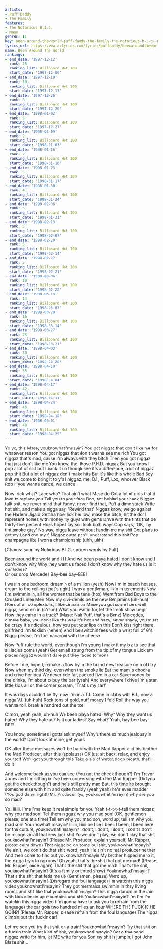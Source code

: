 ```yaml
---
artists:
- Puff Daddy
- The Family
features:
- The Notorious B.I.G.
- Mase
genres: []
key: been-around-the-world-puff-daddy-the-family-the-notorious-b-i-g--mase
lyrics_url: https://www.azlyrics.com/lyrics/puffdaddy/beenaroundtheworld.html
name: Been Around The World
rankings:
- end_date: '1997-12-12'
  rank: 25
  ranking_list: Billboard Hot 100
  start_date: '1997-12-06'
- end_date: '1997-12-19'
  rank: 10
  ranking_list: Billboard Hot 100
  start_date: '1997-12-13'
- end_date: '1997-12-26'
  rank: 8
  ranking_list: Billboard Hot 100
  start_date: '1997-12-20'
- end_date: '1998-01-02'
  rank: 5
  ranking_list: Billboard Hot 100
  start_date: '1997-12-27'
- end_date: '1998-01-09'
  rank: 2
  ranking_list: Billboard Hot 100
  start_date: '1998-01-03'
- end_date: '1998-01-16'
  rank: 2
  ranking_list: Billboard Hot 100
  start_date: '1998-01-10'
- end_date: '1998-01-23'
  rank: 5
  ranking_list: Billboard Hot 100
  start_date: '1998-01-17'
- end_date: '1998-01-30'
  rank: 4
  ranking_list: Billboard Hot 100
  start_date: '1998-01-24'
- end_date: '1998-02-06'
  rank: 5
  ranking_list: Billboard Hot 100
  start_date: '1998-01-31'
- end_date: '1998-02-13'
  rank: 5
  ranking_list: Billboard Hot 100
  start_date: '1998-02-07'
- end_date: '1998-02-20'
  rank: 5
  ranking_list: Billboard Hot 100
  start_date: '1998-02-14'
- end_date: '1998-02-27'
  rank: 5
  ranking_list: Billboard Hot 100
  start_date: '1998-02-21'
- end_date: '1998-03-06'
  rank: 10
  ranking_list: Billboard Hot 100
  start_date: '1998-02-28'
- end_date: '1998-03-13'
  rank: 14
  ranking_list: Billboard Hot 100
  start_date: '1998-03-07'
- end_date: '1998-03-20'
  rank: 16
  ranking_list: Billboard Hot 100
  start_date: '1998-03-14'
- end_date: '1998-03-27'
  rank: 23
  ranking_list: Billboard Hot 100
  start_date: '1998-03-21'
- end_date: '1998-04-03'
  rank: 33
  ranking_list: Billboard Hot 100
  start_date: '1998-03-28'
- end_date: '1998-04-10'
  rank: 35
  ranking_list: Billboard Hot 100
  start_date: '1998-04-04'
- end_date: '1998-04-17'
  rank: 42
  ranking_list: Billboard Hot 100
  start_date: '1998-04-11'
- end_date: '1998-04-24'
  rank: 46
  ranking_list: Billboard Hot 100
  start_date: '1998-04-18'
- end_date: '1998-05-01'
  rank: 48
  ranking_list: Billboard Hot 100
  start_date: '1998-04-25'
---
```




Yo yo, this Mase, youknowhatI'msayin?
You got niggaz that don't like me for whatever reason
You got niggaz that don't wanna see me rich
You got niggaz that's mad, cause I'm always with they bitch
Then you got niggaz that just don't like me
You know, the, those P.H.D. niggaz
But you know I pop a lot of shit but I back it up though
see it's a difference, a lot of niggaz pop shit
But a lot of niggaz don't make hits
But it's like this whole Bad Boy shit
we come to bring it to y'all niggaz, me, B.I., Puff, Lox, whoever
Black Rob
If you wanna dance, we dance



Now trick what?  Lace who?  That ain't what Mase do
Got a lot of girls that'd love to replace you
Tell you to your face Boo, not behind your back
Niggaz talk shit, we never mind that
Funny, never find that, Puff a dime stack
Write hot shit, and make a nigga say, 'Rewind that'
Niggaz know, we go against the Harlem Jigalo
Getcha hoe, lick her low, make the bitch, hit the do'
I represent honies with money fly guys with gems
Drive with the tints that be thirty-five percent
Hoes hope I lay so I look both ways
Cop says, 'OK, my tint smoke gray'
No way, nigga leave without handin me my shit
Got plans to get my Land and my 6
Niggaz outta pen'll understand this shit
Pop champagne like I won a championship (uhh, uhh)

[Chorus: sung by Notorious B.I.G.
spoken words by Puff]

Been around the world and I I I
And we been playa hated 
I don't know and I don't know why
Why they want us faded 
I don't know why they hate us 
Is it our ladies?  
Or our drop Mercedes 
Bay-bee bay-BEE!



I was in one bedroom, dreamin of a million (yeah)
Now I'm in beach houses, cream to the ceiling (that's right)
I was a gentleman, livin in tenements
Now I'm swimmin in, all the women that be tens (hoo)
Went from Bad Boys to the Crushed Linen Men
Now my divi-dends be the new Benjamins (uh-huh)
Hoes of all complexions, I like cinnamon
Mase you got some hoes well nigga, send em in (c'mon)
What you waitin for, let the freak show begin
How they came in a truck?  (Mase: Nah Puff, that's a Benz)
Mercedes, c'mere baby, you don't like the way
it's hot and hazy, never shady, you must be crazy
It's ridiculous, how you put your lips on this
Don't kiss right there girlfriend I'm ticklish (heheh)
And I be switchin fees with a wrist full of G's
Nigga please, I'm the macaroni with the cheese





Now Puff rule the world, even though I'm young
I make it my biz to see that all ladies come (yeah)
Get em all strung from the tip of my tongue
Lick em places niggaz wouldn't dare put they faces (c'mon)

Before I die, hope I, remake a flow by
In the brand new treasure on a old try
Now when my third dry, even when the smoke lie
Eat the mami's chocha and drive her loca
We never ride far, packed five in a car
Save money for the drinks, I'm about to buy the bar (yeah)
And everywhere I drive I'm a star, little kids
all on the corner scream, 'That's my car!'

It was days couldn't be fly, now I'm in a T.I.
Come in clubs with B.I., now a nigga V.I. (uh-huh)
Rock tons of gold, nuff money I fold
Roll the way you wanna roll, break a hundred out the toe


 C'mon, yeah yeah, uh-huh
 We been playa hated!
 Why?
 Why they want us hated!
 Why they hate us?
 Is it our ladies?
 Say what?
 Yeah, bay-bee bay-BEE!


You know, sometimes I gotta ask myself
Why's there so much jealousy in the world?
Don't look at mine, get yours




OK after these messages we'll be back with
the Mad Rapper and his brother the Mad Producer, after this
(applause)
OK just sit back, relax, and enjoy yourself
We'll get you through this
Take a sip of water, deep breath, that'll do it

And welcome back as you can see (You got the check though?)
I'm Trevor Jones and I'm sitting in
I've been conversing with the Mad Rapper (Did you get the check though?)
and he's still pretty mad
But, this time he brought someone else with him
and quite frankly (yeah yeah) he's even madder (You god damn right!)
Mr. Producer (yo, youknowhatI'msayin) why are you so mad?

Yo, Iiiiiii, I'ma I'ma keep it real simple for you
Yeah t-t-t-t-t-tell them niggaz why you mad son!
Tell them niggaz why you mad son!
(OK, gentlemen please, one at a time)
Tell em why you mad son, word up, tell em why you mad son!
YouknowhatI'msayin? Iiiiiii, Iiiiiii be I be I been
I been, I been here for the culture, youknowhatI'msayin?
I don't, I don't, I don't, I don't
I don't be recognizin all that new jack shit
Yo we don't play, we don't play that shit youknowhatI'msayin?
(Please Mr. Producer, explain yourself, Mr. Rapper, please calm down)
That nigga be on some bullshit, youknowhatI'msayin?
We ain't, we don't do that shit, word, yeah
He ain't no real producer neither
And then come to find out youknowhatI'msayin
My brother hipped me to it, the nigga tryin to rap now!
Oh yeah, that's the shit that got me mad!
(Please, Mr. Rapper, once again)
That's the shit that got me mad!
That's the shit, youknowhatI'msayin?
(It's a family oriented show)
YouknowhatI'msayin?  That's the shit that feds me up
(Gentlemen, please)
Word up, youknowhatI'msayin?
(Disregard the foul language)
I'm watchin this nigga video youknowhatI'msayin?
They got mermaids swimmin in they living rooms and shit
like that youknowhatI'msayin?
This nigga dancin in the rain with kids climbin up mountains and shit
YouknowhatI'msayin?
I'm I'm I'm watchin this nigga video
(I'm gonna have to ask you to refrain from the language)
the car goin two hundred miles an hour
WHERE THE FUCK IS HE GOIN?!
(Please Mr. Rapper, please refrain from the foul language)
The nigga climbin out the fuckin car!

Let me see you try that shit on a train!
YouknowhatI'msayin?  Try that shit on a fuckin train
What kind of shit, youknowhatI'msayin?
Got a thousand niggaz write for him, let ME write for you
Son my shit is jumpin, I got John Blaze shit...



